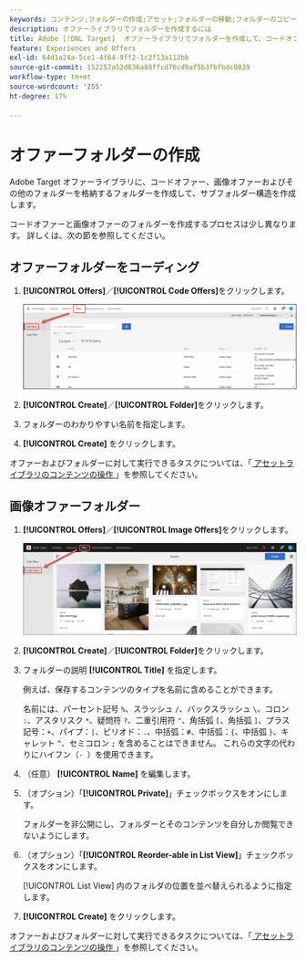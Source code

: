 ```yaml
---
keywords: コンテンツ;フォルダーの作成;アセット;フォルダーの移動;フォルダーのコピー;フォルダーの削除;フォルダーのダウンロード;フォルダー
description: オファーライブラリでフォルダーを作成するには
title: Adobe [!DNL Target]  オファーライブラリでフォルダーを作成して、コードオファー、画像オファーおよび他のフォルダーを保持する方法を説明します。
feature: Experiences and Offers
exl-id: 64d1a24a-5ce1-4f64-9ff2-1c2f13a112bb
source-git-commit: 152257a52d836a88ffcd76cd9af5b3fbfbdc0839
workflow-type: tm+mt
source-wordcount: '255'
ht-degree: 17%

---
```


# オファーフォルダーの作成

Adobe Target オファーライブラリに、コードオファー、画像オファーおよびその他のフォルダーを格納するフォルダーを作成して、サブフォルダー構造を作成します。

コードオファーと画像オファーのフォルダーを作成するプロセスは少し異なります。 詳しくは、次の節を参照してください。

## オファーフォルダーをコーディング

1. **[!UICONTROL Offers]**／**[!UICONTROL Code Offers]**&#x200B;をクリックします。

   ![ 「コードオファー」タブ ](/help/main/c-experiences/c-manage-content/assets/code-offers-tab.png)

1. **[!UICONTROL Create]**／**[!UICONTROL Folder]**&#x200B;をクリックします。

1. フォルダーのわかりやすい名前を指定します。

1. **[!UICONTROL Create]** をクリックします。

オファーおよびフォルダーに対して実行できるタスクについては、「[ アセットライブラリのコンテンツの操作 ](/help/main/c-experiences/c-manage-content/assets-working.md)」を参照してください。

## 画像オファーフォルダー

1. **[!UICONTROL Offers]**／**[!UICONTROL Image Offers]**&#x200B;をクリックします。

   ![ 「画像オファー」タブ ](/help/main/c-experiences/c-manage-content/assets/image-offers-tab.png)

1. **[!UICONTROL Create]**／**[!UICONTROL Folder]**&#x200B;をクリックします。
1. フォルダーの説明 **[!UICONTROL Title]** を指定します。

   例えば、保存するコンテンツのタイプを名前に含めることができます。

   名前には、パーセント記号 `%`、スラッシュ `/`、バックスラッシュ `\`、コロン `:`、アスタリスク `*`、疑問符 `?`、二重引用符 `"`、角括弧 `[`、角括弧 `]`、プラス記号：`+`、パイプ：`|`、ピリオド：`.`、中括弧：`#`、中括弧：`{`、中括弧 `}`、キャレット `^`、セミコロン `;` を含めることはできません。 これらの文字の代わりにハイフン（`- `）を使用できます。

1. （任意） **[!UICONTROL Name]** を編集します。
1. （オプション）「**[!UICONTROL Private]**」チェックボックスをオンにします。

   フォルダーを非公開にし、フォルダーとそのコンテンツを自分しか閲覧できないようにします。

1. （オプション）「**[!UICONTROL Reorder-able in List View]**」チェックボックスをオンにします。

   [!UICONTROL List View] 内のフォルダの位置を並べ替えられるように指定します。

1. **[!UICONTROL Create]** をクリックします。

オファーおよびフォルダーに対して実行できるタスクについては、「[ アセットライブラリのコンテンツの操作 ](/help/main/c-experiences/c-manage-content/assets-working.md)」を参照してください。
